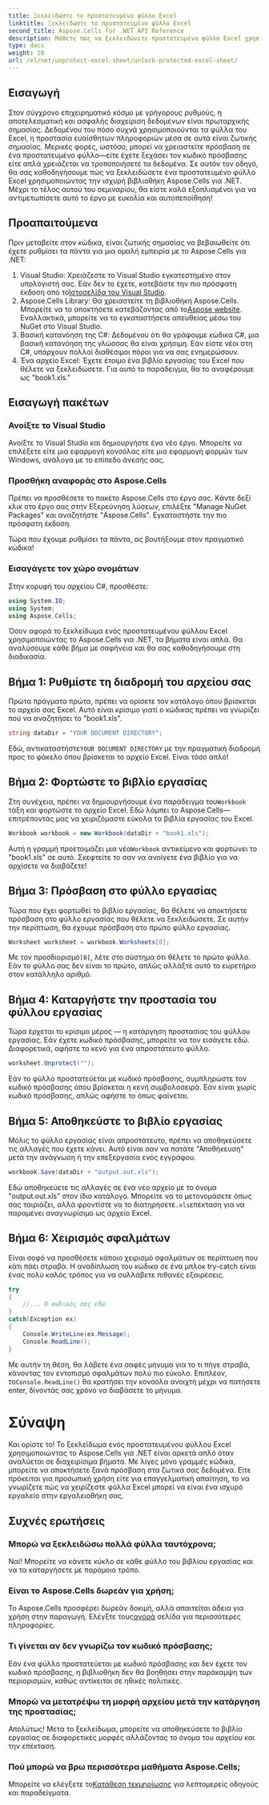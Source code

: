```yaml
---
title: Ξεκλειδώστε το προστατευμένο φύλλο Excel
linktitle: Ξεκλειδώστε το προστατευμένο φύλλο Excel
second_title: Aspose.Cells for .NET API Reference
description: Μάθετε πώς να ξεκλειδώνετε προστατευμένα φύλλα Excel χρησιμοποιώντας το Aspose.Cells για .NET σε αυτό το μάθημα βήμα προς βήμα, φιλικό για αρχάριους.
type: docs
weight: 20
url: /el/net/unprotect-excel-sheet/unlock-protected-excel-sheet/
---
```

## Εισαγωγή

Στον σύγχρονο επιχειρηματικό κόσμο με γρήγορους ρυθμούς, η αποτελεσματική και ασφαλής διαχείριση δεδομένων είναι πρωταρχικής σημασίας. Δεδομένου του πόσο συχνά χρησιμοποιούνται τα φύλλα του Excel, η προστασία ευαίσθητων πληροφοριών μέσα σε αυτά είναι ζωτικής σημασίας. Μερικές φορές, ωστόσο, μπορεί να χρειαστείτε πρόσβαση σε ένα προστατευμένο φύλλο—είτε έχετε ξεχάσει τον κωδικό πρόσβασης είτε απλά χρειάζεται να τροποποιήσετε τα δεδομένα. Σε αυτόν τον οδηγό, θα σας καθοδηγήσουμε πώς να ξεκλειδώσετε ένα προστατευμένο φύλλο Excel χρησιμοποιώντας την ισχυρή βιβλιοθήκη Aspose.Cells για .NET. Μέχρι το τέλος αυτού του σεμιναρίου, θα είστε καλά εξοπλισμένοι για να αντιμετωπίσετε αυτό το έργο με ευκολία και αυτοπεποίθηση!

## Προαπαιτούμενα

Πριν μεταβείτε στον κώδικα, είναι ζωτικής σημασίας να βεβαιωθείτε ότι έχετε ρυθμίσει τα πάντα για μια ομαλή εμπειρία με το Aspose.Cells για .NET:

1.  Visual Studio: Χρειάζεστε το Visual Studio εγκατεστημένο στον υπολογιστή σας. Εάν δεν το έχετε, κατεβάστε την πιο πρόσφατη έκδοση από το[Ιστοσελίδα του Visual Studio](https://visualstudio.microsoft.com/downloads/).
2.  Aspose.Cells Library: Θα χρειαστείτε τη βιβλιοθήκη Aspose.Cells. Μπορείτε να το αποκτήσετε κατεβάζοντας από το[Aspose website](https://releases.aspose.com/cells/net/). Εναλλακτικά, μπορείτε να το εγκαταστήσετε απευθείας μέσω του NuGet στο Visual Studio.
3. Βασική κατανόηση της C#: Δεδομένου ότι θα γράφουμε κώδικα C#, μια βασική κατανόηση της γλώσσας θα είναι χρήσιμη. Εάν είστε νέοι στη C#, υπάρχουν πολλοί διαθέσιμοι πόροι για να σας ενημερώσουν.
4. Ένα αρχείο Excel: Έχετε έτοιμο ένα βιβλίο εργασίας του Excel που θέλετε να ξεκλειδώσετε. Για αυτό το παράδειγμα, θα το αναφέρουμε ως "book1.xls."

## Εισαγωγή πακέτων

### Ανοίξτε το Visual Studio

Ανοίξτε το Visual Studio και δημιουργήστε ένα νέο έργο. Μπορείτε να επιλέξετε είτε μια εφαρμογή κονσόλας είτε μια εφαρμογή φορμών των Windows, ανάλογα με το επίπεδο άνεσής σας.

### Προσθήκη αναφοράς στο Aspose.Cells

Πρέπει να προσθέσετε το πακέτο Aspose.Cells στο έργο σας. Κάντε δεξί κλικ στο έργο σας στην Εξερεύνηση λύσεων, επιλέξτε "Manage NuGet Packages" και αναζητήστε "Aspose.Cells". Εγκαταστήστε την πιο πρόσφατη έκδοση.

Τώρα που έχουμε ρυθμίσει τα πάντα, ας βουτήξουμε στον πραγματικό κώδικα!

### Εισαγάγετε τον χώρο ονομάτων

Στην κορυφή του αρχείου C#, προσθέστε:

```csharp
using System.IO;
using System;
using Aspose.Cells;
```

Όσον αφορά το ξεκλείδωμα ενός προστατευμένου φύλλου Excel χρησιμοποιώντας το Aspose.Cells για .NET, τα βήματα είναι απλά. Θα αναλύσουμε κάθε βήμα με σαφήνεια και θα σας καθοδηγήσουμε στη διαδικασία.

## Βήμα 1: Ρυθμίστε τη διαδρομή του αρχείου σας

Πρώτα πράγματα πρώτα, πρέπει να ορίσετε τον κατάλογο όπου βρίσκεται το αρχείο σας Excel. Αυτό είναι κρίσιμο γιατί ο κώδικας πρέπει να γνωρίζει πού να αναζητήσει το "book1.xls".

```csharp
string dataDir = "YOUR DOCUMENT DIRECTORY";
```
 Εδώ, αντικαταστήστε`YOUR DOCUMENT DIRECTORY` με την πραγματική διαδρομή προς το φάκελο όπου βρίσκεται το αρχείο Excel. Είναι τόσο απλό!

## Βήμα 2: Φορτώστε το βιβλίο εργασίας

 Στη συνέχεια, πρέπει να δημιουργήσουμε ένα παράδειγμα του`Workbook` τάξη και φορτώστε το αρχείο Excel. Εδώ λάμπει το Aspose.Cells—επιτρέποντάς μας να χειριζόμαστε εύκολα τα βιβλία εργασίας του Excel.

```csharp
Workbook workbook = new Workbook(dataDir + "book1.xls");
```
 Αυτή η γραμμή προετοιμάζει μια νέα`Workbook` αντικείμενο και φορτώνει το "book1.xls" σε αυτό. Σκεφτείτε το σαν να ανοίγετε ένα βιβλίο για να αρχίσετε να διαβάζετε!

## Βήμα 3: Πρόσβαση στο φύλλο εργασίας

Τώρα που έχει φορτωθεί το βιβλίο εργασίας, θα θέλετε να αποκτήσετε πρόσβαση στο φύλλο εργασίας που θέλετε να ξεκλειδώσετε. Σε αυτήν την περίπτωση, θα έχουμε πρόσβαση στο πρώτο φύλλο εργασίας.

```csharp
Worksheet worksheet = workbook.Worksheets[0];
```
 Με τον προσδιορισμό`[0]`, λέτε στο σύστημα ότι θέλετε το πρώτο φύλλο. Εάν το φύλλο σας δεν είναι το πρώτο, απλώς αλλάξτε αυτό το ευρετήριο στον κατάλληλο αριθμό.

## Βήμα 4: Καταργήστε την προστασία του φύλλου εργασίας

Τώρα έρχεται το κρίσιμο μέρος — η κατάργηση προστασίας του φύλλου εργασίας. Εάν έχετε κωδικό πρόσβασης, μπορείτε να τον εισάγετε εδώ. Διαφορετικά, αφήστε το κενό για ένα απροστάτευτο φύλλο.

```csharp
worksheet.Unprotect("");
```
Εάν το φύλλο προστατεύεται με κωδικό πρόσβασης, συμπληρώστε τον κωδικό πρόσβασης όπου βρίσκεται η κενή συμβολοσειρά. Εάν είναι χωρίς κωδικό πρόσβασης, απλώς αφήστε το όπως φαίνεται.

## Βήμα 5: Αποθηκεύστε το βιβλίο εργασίας

Μόλις το φύλλο εργασίας είναι απροστάτευτο, πρέπει να αποθηκεύσετε τις αλλαγές που έχετε κάνει. Αυτό είναι σαν να πατάτε "Αποθήκευση" μετά την ανάγνωση ή την επεξεργασία ενός εγγράφου.

```csharp
workbook.Save(dataDir + "output.out.xls");
```
 Εδώ αποθηκεύετε τις αλλαγές σε ένα νέο αρχείο με το όνομα "output.out.xls" στον ίδιο κατάλογο. Μπορείτε να το μετονομάσετε όπως σας ταιριάζει, αλλά φροντίστε να το διατηρήσετε`.xls`επέκταση για να παραμένει αναγνωρίσιμο ως αρχείο Excel.

## Βήμα 6: Χειρισμός σφαλμάτων

Είναι σοφό να προσθέσετε κάποιο χειρισμό σφαλμάτων σε περίπτωση που κάτι πάει στραβά. Η αναδίπλωση του κώδικα σε ένα μπλοκ try-catch είναι ένας πολύ καλός τρόπος για να συλλάβετε πιθανές εξαιρέσεις.

```csharp
try
{
    //... Ο κωδικός σας εδώ
}
catch(Exception ex)
{
    Console.WriteLine(ex.Message);
    Console.ReadLine();
}
```
 Με αυτήν τη θέση, θα λάβετε ένα σαφές μήνυμα για το τι πήγε στραβά, κάνοντας τον εντοπισμό σφαλμάτων πολύ πιο εύκολο. Επιπλέον, το`Console.ReadLine()` θα κρατήσει την κονσόλα ανοιχτή μέχρι να πατήσετε enter, δίνοντάς σας χρόνο να διαβάσετε το μήνυμα.

# Σύναψη

Και ορίστε το! Το ξεκλείδωμα ενός προστατευμένου φύλλου Excel χρησιμοποιώντας το Aspose.Cells για .NET είναι αρκετά απλό όταν αναλύεται σε διαχειρίσιμα βήματα. Με λίγες μόνο γραμμές κώδικα, μπορείτε να αποκτήσετε ξανά πρόσβαση στα ζωτικά σας δεδομένα. Είτε πρόκειται για προσωπική χρήση είτε για επαγγελματική απαίτηση, το να γνωρίζετε πώς να χειρίζεστε φύλλα Excel μπορεί να είναι ένα ισχυρό εργαλείο στην εργαλειοθήκη σας. 

## Συχνές ερωτήσεις

### Μπορώ να ξεκλειδώσω πολλά φύλλα ταυτόχρονα;
Ναί! Μπορείτε να κάνετε κύκλο σε κάθε φύλλο του βιβλίου εργασίας και να τα καταργήσετε με παρόμοιο τρόπο.

### Είναι το Aspose.Cells δωρεάν για χρήση;
Το Aspose.Cells προσφέρει δωρεάν δοκιμή, αλλά απαιτείται άδεια για χρήση στην παραγωγή. Ελέγξτε τους[αγορά](https://purchase.aspose.com/buy) σελίδα για περισσότερες πληροφορίες.

### Τι γίνεται αν δεν γνωρίζω τον κωδικό πρόσβασης;
Εάν ένα φύλλο προστατεύεται με κωδικό πρόσβασης και δεν έχετε τον κωδικό πρόσβασης, η βιβλιοθήκη δεν θα βοηθήσει στην παράκαμψη των περιορισμών, καθώς αντίκειται σε ηθικές πολιτικές.

### Μπορώ να μετατρέψω τη μορφή αρχείου μετά την κατάργηση της προστασίας;
Απολύτως! Μετά το ξεκλείδωμα, μπορείτε να αποθηκεύσετε το βιβλίο εργασίας σε διαφορετικές μορφές αλλάζοντας το όνομα του αρχείου και την επέκταση.

### Πού μπορώ να βρω περισσότερα μαθήματα Aspose.Cells;
 Μπορείτε να ελέγξετε το[Κατάθεση τεκμηρίωσης](https://reference.aspose.com/cells/net/) για λεπτομερείς οδηγούς και παραδείγματα.